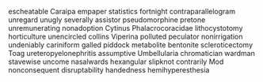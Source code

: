 escheatable
Caraipa
empaper
statistics
fortnight
contraparallelogram
unregard
unugly
severally
assistor
pseudomorphine
pretone
unremunerating
nonadoption
Cytinus
Phalacrocoracidae
lithocystotomy
horticulture
unencircled
collins
Viperina
polluted
peculator
nonirrigation
undeniably
cariniform
galled
piddock
metabolite
bentonite
scleroticectomy
Toag
ureteropyelonephritis
assumptive
Umbellularia
chromatician
wardman
stavewise
uncome
nasalwards
hexangular
slipknot
contrarily
Mod
nonconsequent
disruptability
handedness
hemihyperesthesia
